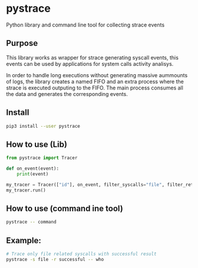 # pystrace

Python library and command line tool for collecting strace events

## Purpose

This library works as wrapper for strace generating syscall events, this events can be used by applications for system calls activity analisys.

In order to handle long executions without generating massive aummounts of logs, the library creates a named FIFO and an extra process where the strace is executed outputing to the FIFO. The main process consumes all the data and generates the corresponding events.

## Install

```bash
pip3 install --user pystrace
```

## How to use (Lib)
```python
from pystrace import Tracer

def on_event(event):
    print(event)

my_tracer = Tracer(["id"], on_event, filter_syscalls="file", filter_return="successful")
my_tracer.run()
```

## How to use (command ine tool)
```bash
pystrace -- command
```

## Example:
```bash
# Trace only file related syscalls with successful result
pystrace -s file -r successful -- who
```